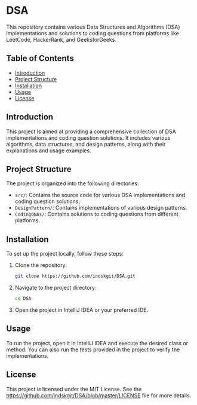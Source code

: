 # DSA

This repository contains various Data Structures and Algorithms (DSA) implementations and solutions to coding questions from platforms like LeetCode, HackerRank, and GeeksforGeeks.

## Table of Contents

- [Introduction](#introduction)
- [Project Structure](#project-structure)
- [Installation](#installation)
- [Usage](#usage)
- [License](#license)

## Introduction

This project is aimed at providing a comprehensive collection of DSA implementations and coding question solutions. It includes various algorithms, data structures, and design patterns, along with their explanations and usage examples.

## Project Structure

The project is organized into the following directories:

- `src/`: Contains the source code for various DSA implementations and coding question solutions.
- `DesignPattern/`: Contains implementations of various design patterns.
- `CodingQNAs/`: Contains solutions to coding questions from different platforms.

## Installation

To set up the project locally, follow these steps:

1. Clone the repository:
    ```bash
    git clone https://github.com/indskgit/DSA.git
    ```
2. Navigate to the project directory:
    ```bash
    cd DSA
    ```
3. Open the project in IntelliJ IDEA or your preferred IDE.

## Usage

To run the project, open it in IntelliJ IDEA and execute the desired class or method. You can also run the tests provided in the project to verify the implementations.


## License

This project is licensed under the MIT License. See the https://github.com/indskgit/DSA/blob/master/LICENSE file for more details.
